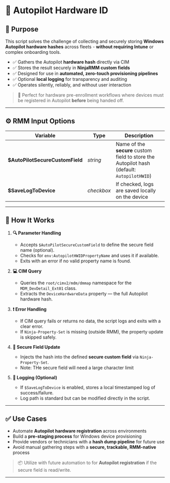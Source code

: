 # 🧭 Autopilot Hardware ID

## 🧠 Purpose

This script solves the challenge of collecting and securely storing **Windows Autopilot hardware hashes** across fleets - **without requiring Intune** or complex onboarding tools.

- ✅ Gathers the Autopilot **hardware hash** directly via CIM
- ✅ Stores the result securely in **NinjaRMM custom fields**
- ✅ Designed for use in **automated, zero-touch provisioning pipelines**
- ✅ Optional **local logging** for transparency and auditing
- ✅ Operates silently, reliably, and without user interaction

> 🔐 Perfect for hardware pre-enrollment workflows where devices must be registered in Autopilot **before** being handed off.

---

## ⚙️ RMM Input Options

| **Variable**                    | **Type**    | **Description**                                                                            |
|---------------------------------|-------------|--------------------------------------------------------------------------------------------|
| **$AutoPilotSecureCustomField** | *string*    | Name of the **secure** custom field to store the Autopilot hash (default: `AutopilotHWID`) |
| **$SaveLogToDevice**            | *checkbox*  | If checked, logs are saved locally on the device                                           |

---

## 🔧 How It Works

1. **🔍 Parameter Handling**
   - Accepts `$AutoPilotSecureCustomField` to define the secure field name (optional).
   - Checks for `env:AutopilotHWIDPropertyName` and uses it if available.
   - Exits with an error if no valid property name is found.

2. **💻 CIM Query**
   - Queries the `root/cimv2/mdm/dmmap` namespace for the `MDM_DevDetail_Ext01` class.
   - Extracts the `DeviceHardwareData` property — the full Autopilot hardware hash.

3. **❗ Error Handling**
   - If CIM query fails or returns no data, the script logs and exits with a clear error.
   - If `Ninja-Property-Set` is missing (outside RMM), the property update is skipped safely.

4. **🔐 Secure Field Update**
   - Injects the hash into the defined **secure custom field** via `Ninja-Property-Set`.
   - Note: THe secure field will need a large character limit

5. **📝 Logging (Optional)**
   - If `$SaveLogToDevice` is enabled, stores a local timestamped log of success/failure.
   - Log path is standard but can be modified directly in the script.

---

## ✅ Use Cases

- Automate **Autopilot hardware registration** across environments
- Build a **pre-staging process** for Windows device provisioning
- Provide vendors or technicians with a **hash dump pipeline** for future use
- Avoid manual gathering steps with a **secure, trackable, RMM-native** process

> 📦 Utilize with future automation to for **Autopilot registration** if the secure field is read/write.

---